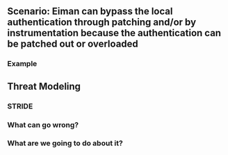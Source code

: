 ## Scenario: Eiman can bypass the local authentication through patching and/or by instrumentation because the authentication can be patched out or overloaded

### Example

## Threat Modeling

### STRIDE

### What can go wrong?

### What are we going to do about it?